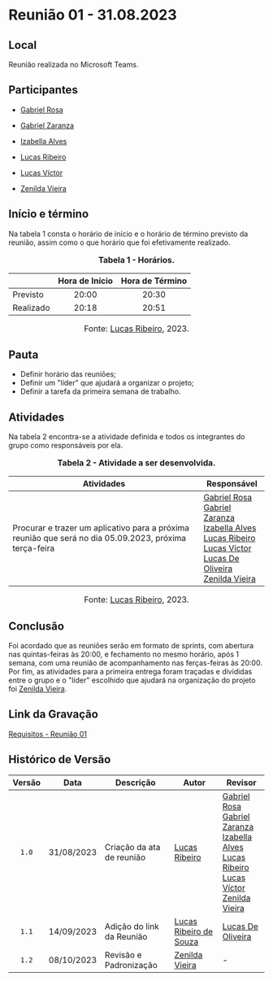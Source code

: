 # Reunião 01 - 31.08.2023

## Local

Reunião realizada no Microsoft Teams.

## Participantes

* [Gabriel Rosa](https://github.com/gabrielrosa09)
* [Gabriel Zaranza](https://github.com/GZaranza)
* [Izabella Alves](https://github.com/izabellaalves)

* [Lucas Ribeiro](https://github.com/lucassouzs)
* [Lucas Víctor](https://github.com/Lucas13032003)
* [Zenilda Vieira](https://github.com/zenildavieira)

## Início e término

Na tabela 1 consta o horário de início e o horário de término previsto da reunião, assim como o que horário que foi efetivamente realizado.

<div align="center">
<font size="3"><p style="text-align: center"><b>Tabela 1 - Horários.</b></p></font>
</div>

|               | Hora de Início   | Hora de Término   |
| ------------- | :--------------: | :---------------: |
| Previsto      |      20:00       |      20:30        |
| Realizado     |      20:18       |      20:51        |

<div align="center">
<font size="3"><p style="text-align: center">Fonte: <a href="https://github.com/lucassouzs">Lucas Ribeiro</a>, 2023.</p></font>
</div>

## Pauta

* Definir horário das reuniões;
* Definir um "líder" que ajudará a organizar o projeto;
* Definir a tarefa da primeira semana de trabalho.

## Atividades

Na tabela 2 encontra-se a atividade definida e todos os integrantes do grupo como responsáveis por ela.

<div align="center">
<font size="3"><p style="text-align: center"><b>Tabela 2 - Atividade a ser desenvolvida.</b></p></font>

<table>
  <thead>
    <tr>
      <th>Atividades</th>
      <th>Responsável</th>
    </tr>
  </thead>
  <tbody>
    <tr>
      <td>
        Procurar e trazer um aplicativo para a próxima reunião que será no dia 05.09.2023, próxima terça-feira
      </td>
      <td>
        <a href="https://github.com/gabrielrosa09">Gabriel Rosa</a><br>
        <a href="https://github.com/GZaranza">Gabriel Zaranza</a><br>
        <a href="https://github.com/izabellaalves">Izabella Alves</a><br>
        <a href="https://github.com/lucassouzs">Lucas Ribeiro</a><br>
        <a href="https://github.com/Lucas13032003">Lucas Víctor</a><br>
        <a href="https://github.com/LucasOliveiraDiasMarquesFerreira">Lucas De Oliveira</a><br>
        <a href="https://github.com/zenildavieira">Zenilda Vieira</a>
      </td>
    </tr>
  </tbody>
</table>

<font size="3"><p style="text-align: center">Fonte: <a href="https://github.com/lucassouzs">Lucas Ribeiro</a>, 2023.</p></font>
</div>

## Conclusão

Foi acordado que as reuniões serão em formato de sprints, com abertura nas quintas-feiras às 20:00, e fechamento no mesmo horário, após 1 semana, com uma reunião de acompanhamento nas ferças-feiras às 20:00. Por fim, as atividades para a primeira entrega foram traçadas e divididas entre o grupo e o "líder" escolhido que ajudará na organização do projeto  foi [Zenilda Vieira](https://github.com/zenildavieira).

## Link da Gravação

[Requisitos - Reunião 01](https://youtu.be/UXNNalX0UEM)

## Histórico de Versão

| Versão | Data | Descrição | Autor | Revisor |
| :----: | ---- | --------- | ----- | ------- |
| `1.0`  |31/08/2023| Criação da ata de reunião | [Lucas Ribeiro](https://github.com/lucassouzs) |[Gabriel Rosa](https://github.com/gabrielrosa09)  <br>  [Gabriel Zaranza](https://github.com/GZaranza) <br>  [Izabella Alves](https://github.com/izabellaalves) <br>  [Lucas Ribeiro](https://github.com/lucassouzs) <br>  [Lucas Víctor](https://github.com/Lucas13032003) <br> [Zenilda Vieira](https://github.com/zenildavieira) |
| `1.1` |14/09/2023| Adição do link da Reunião | [Lucas Ribeiro  de Souza](https://github.com/lucassouzs) | [Lucas De Oliveira](https://github.com/LucasOliveiraDiasMarquesFerreira) |
| `1.2` |08/10/2023| Revisão e Padronização | [Zenilda Vieira](https://github.com/zenildavieira) | - |
